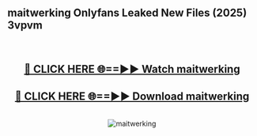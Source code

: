 <h2>maitwerking Onlyfans Leaked New Files (2025) 3vpvm</h2>
<br>
<div align="center">
<h2><a href="https://mediafiles.top/maitwerking&ref=git" rel="nofollow">🔴 CLICK HERE 🌐==►► Watch maitwerking</a></h2>
<h2><a href="https://mediafiles.top/maitwerking&ref=git" rel="nofollow">🔴 CLICK HERE 🌐==►► Download maitwerking</a></h2>
<br>
<a href="https://mediafiles.top/maitwerking&ref=git" rel="nofollow" data-target="animated-image.originalLink"><img src="https://i.ibb.co.com/xMMVF88/686577567.gif" alt="maitwerking" style="max-width: 100%; display: inline-block;" data-target="animated-image.originalImage"></a>
</div>
<br>
<br>